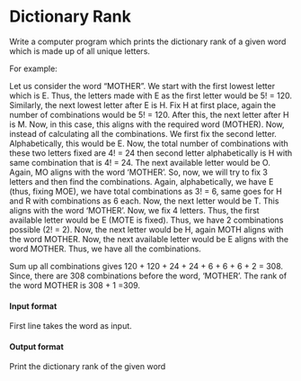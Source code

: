 # Dictionary Rank

Write a computer program which prints the dictionary rank of a given word
which is made up of all unique letters. 

For example:

Let us consider the word “MOTHER”. We start with the first lowest letter which
is E. Thus, the letters made with E as the first letter would be 5! = 120.
Similarly, the next lowest letter after E is H. Fix H at first place, again the
number of combinations would be 5! = 120. After this, the next letter after H is
M. Now, in this case, this aligns with the required word (MOTHER).
Now, instead of calculating all the combinations. We first fix the second letter. Alphabetically, this would be E. Now, the total number of combinations with
these two letters fixed are 4! = 24 then second letter alphabetically is H with
same combination that is 4! = 24. The next available letter would be O. Again,
MO aligns with the word ‘MOTHER’. So, now, we will try to fix 3 letters and
then find the combinations. Again, alphabetically, we have E (thus, fixing
MOE), we have total combinations as 3! = 6, same goes for H and R with
combinations as 6 each. Now, the next letter would be T. This aligns with the
word ‘MOTHER’. Now, we fix 4 letters. Thus, the first available letter would be
E (MOTE is fixed). Thus, we have 2 combinations possible (2! = 2). Now, the
next letter would be H, again MOTH aligns with the word MOTHER. Now, the
next available letter would be E aligns with the word MOTHER. Thus, we have
all the combinations.

Sum up all combinations gives 120 + 120 + 24 + 24 + 6 + 6 + 6 + 2 = 308.
Since, there are 308 combinations before the word, ‘MOTHER’. The rank of the
word MOTHER is 308 + 1 =309.

#### Input format

First line takes the word as input.

#### Output format

Print the dictionary rank of the given word
